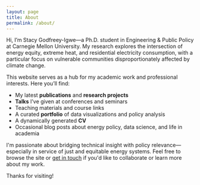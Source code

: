 ```yaml
---
layout: page
title: About
permalink: /about/
---
```


Hi, I’m Stacy Godfreey-Igwe—a Ph.D. student in Engineering & Public Policy at Carnegie Mellon University. My research explores the intersection of energy equity, extreme heat, and residential electricity consumption, with a particular focus on vulnerable communities disproportionately affected by climate change.

This website serves as a hub for my academic work and professional interests. Here you’ll find:

- My latest **publications** and **research projects**
- **Talks** I’ve given at conferences and seminars
- Teaching materials and course links
- A curated **portfolio** of data visualizations and policy analysis
- A dynamically generated **CV**
- Occasional blog posts about energy policy, data science, and life in academia

I'm passionate about bridging technical insight with policy relevance—especially in service of just and equitable energy systems. Feel free to browse the site or [get in touch](/contact/) if you'd like to collaborate or learn more about my work.

Thanks for visiting!
